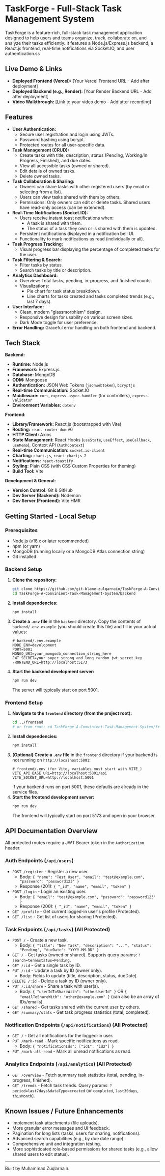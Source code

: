 # TaskForge - Full-Stack Task Management System

TaskForge is a feature-rich, full-stack task management application designed to help users and teams organize, track, collaborate on, and analyze their tasks efficiently. It features a Node.js/Express.js backend, a React.js frontend, real-time notifications via Socket.IO, and user authentication.ss

## Live Demo & Links

*   **Deployed Frontend (Vercel):** [Your Vercel Frontend URL - Add after deployment]
*   **Deployed Backend (e.g., Render):** [Your Render Backend URL - Add after deployment]
*   **Video Walkthrough:** [Link to your video demo - Add after recording]

## Features

*   **User Authentication:**
    *   Secure user registration and login using JWTs.
    *   Password hashing using bcrypt.
    *   Protected routes for all user-specific data.
*   **Task Management (CRUD):**
    *   Create tasks with title, description, status (Pending, Working/In Progress, Finished), and due dates.
    *   View all accessible tasks (owned or shared).
    *   Edit details of owned tasks.
    *   Delete owned tasks.
*   **Task Collaboration & Sharing:**
    *   Owners can share tasks with other registered users (by email or selecting from a list).
    *   Users can view tasks shared with them by others.
    *   Permissions: Only owners can edit or delete tasks. Shared users have read-only access (can be extended).
*   **Real-Time Notifications (Socket.IO):**
    *   Users receive instant toast notifications when:
        *   A task is shared with them.
        *   The status of a task they own or is shared with them is updated.
    *   Persistent notifications displayed in a notification bell UI.
    *   Functionality to mark notifications as read (individually or all).
*   **Task Progress Tracking:**
    *   Visual progress bar displaying the percentage of completed tasks for the user.
*   **Task Filtering & Search:**
    *   Filter tasks by status.
    *   Search tasks by title or description.
*   **Analytics Dashboard:**
    *   Overview: Total tasks, pending, in-progress, and finished counts.
    *   Visualizations:
        *   Pie chart for task status breakdown.
        *   Line charts for tasks created and tasks completed trends (e.g., last 7 days).
*   **User Interface:**
    *   Clean, modern "glassmorphism" design.
    *   Responsive design for usability on various screen sizes.
    *   Dark Mode toggle for user preference.
*   **Error Handling:** Graceful error handling on both frontend and backend.

## Tech Stack

**Backend:**
*   **Runtime:** Node.js
*   **Framework:** Express.js
*   **Database:** MongoDB
*   **ODM:** Mongoose
*   **Authentication:** JSON Web Tokens (`jsonwebtoken`), `bcryptjs`
*   **Real-time Communication:** Socket.IO
*   **Middleware:** `cors`, `express-async-handler` (for controllers), `express-validator`
*   **Environment Variables:** `dotenv`

**Frontend:**
*   **Library/Framework:** React.js (bootstrapped with Vite)
*   **Routing:** `react-router-dom` v6
*   **HTTP Client:** Axios
*   **State Management:** React Hooks (`useState`, `useEffect`, `useCallback`, `useMemo`), Context API (`AuthContext`)
*   **Real-time Communication:** `socket.io-client`
*   **Charting:** `chart.js`, `react-chartjs-2`
*   **Notifications:** `react-toastify`
*   **Styling:** Plain CSS (with CSS Custom Properties for theming)
*   **Build Tool:** Vite

**Development & General:**
*   **Version Control:** Git & GitHub
*   **Dev Server (Backend):** Nodemon
*   **Dev Server (Frontend):** Vite HMR

## Getting Started - Local Setup

### Prerequisites
*   Node.js (v18.x or later recommended)
*   npm (or yarn)
*   MongoDB (running locally or a MongoDB Atlas connection string)
*   Git installed

### Backend Setup

1.  **Clone the repository:**
    ```bash
    git clone https://github.com/git-blame-zulqarnain/TaskForge-A-Convinient-Task-Management-System.git
    cd TaskForge-A-Convinient-Task-Management-System/backend
    ```
2.  **Install dependencies:**
    ```bash
    npm install
    ```
3.  **Create a `.env` file** in the `backend` directory. Copy the contents of `backend/.env.example` (you should create this file) and fill in your actual values:
    ```env
    # backend/.env.example
    NODE_ENV=development
    PORT=5001
    MONGO_URI=your_mongodb_connection_string_here
    JWT_SECRET=your_super_strong_and_long_random_jwt_secret_key
    FRONTEND_URL=http://localhost:5173
    ```
4.  **Start the backend development server:**
    ```bash
    npm run dev
    ```
    The server will typically start on port 5001.

### Frontend Setup

1.  **Navigate to the `frontend` directory (from the project root):**
    ```bash
    cd ../frontend
    # or from root: cd TaskForge-A-Convinient-Task-Management-System/frontend
    ```
2.  **Install dependencies:**
    ```bash
    npm install
    ```
3.  **(Optional) Create a `.env` file** in the `frontend` directory if your backend is not running on `http://localhost:5001`:
    ```env
    # frontend/.env (for Vite, variables must start with VITE_)
    VITE_API_BASE_URL=http://localhost:5001/api
    VITE_SOCKET_URL=http://localhost:5001
    ```
    If your backend runs on port 5001, these defaults are already in the service files.
4.  **Start the frontend development server:**
    ```bash
    npm run dev
    ```
    The frontend will typically start on port 5173 and open in your browser.

## API Documentation Overview

All protected routes require a JWT Bearer token in the `Authorization` header.

### Auth Endpoints (`/api/users`)
*   `POST /register` - Register a new user.
    *   Body: `{ "name": "Test User", "email": "test@example.com", "password": "password123" }`
    *   Response (201): `{ "_id", "name", "email", "token" }`
*   `POST /login` - Login an existing user.
    *   Body: `{ "email": "test@example.com", "password": "password123" }`
    *   Response (200): `{ "_id", "name", "email", "token" }`
*   `GET /profile` - Get current logged-in user's profile (Protected).
*   `GET /list` - Get list of users for sharing (Protected).

### Task Endpoints (`/api/tasks`) (All Protected)
*   `POST /` - Create a new task.
    *   Body: `{ "title": "New Task", "description": "...", "status": "Pending", "dueDate": "YYYY-MM-DD" }`
*   `GET /` - Get tasks (owned or shared). Supports query params: `?search=term&status=Pending`.
*   `GET /:id` - Get a single task by ID.
*   `PUT /:id` - Update a task by ID (owner only).
    *   Body: Fields to update (title, description, status, dueDate).
*   `DELETE /:id` - Delete a task by ID (owner only).
*   `PUT /:id/share` - Share a task with user(s).
    *   Body: `{ "userIdToShareWith": "otherUserId" }` OR `{ "emailToShareWith": "other@example.com" }` (can also be an array of IDs/emails).
*   `GET /shared` - Get tasks shared with the current user by others.
*   `GET /summary/stats` - Get task progress statistics (total, completed).

### Notification Endpoints (`/api/notifications`) (All Protected)
*   `GET /` - Get all notifications for the logged-in user.
*   `PUT /mark-read` - Mark specific notifications as read.
    *   Body: `{ "notificationIds": ["id1", "id2"] }`
*   `PUT /mark-all-read` - Mark all unread notifications as read.

### Analytics Endpoints (`/api/analytics`) (All Protected)
*   `GET /overview` - Fetch summary task statistics (total, pending, in-progress, finished).
*   `GET /trends` - Fetch task trends. Query params: `?period=last7days&dataType=created` (or `completed`, `last30days`, `thisMonth`).

## Known Issues / Future Enhancements
*   Implement task attachments (file uploads).
*   More granular error messages and UI feedback.
*   Pagination for long lists (tasks, users for sharing, notifications).
*   Advanced search capabilities (e.g., by due date range).
*   Comprehensive unit and integration testing.
*   More sophisticated role-based permissions for shared tasks (e.g., allow shared users to edit status).

---
Built by Muhammad Zuqlarnain.